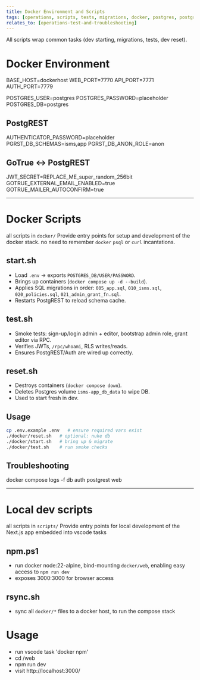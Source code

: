 ```yaml
---
title: Docker Environment and Scripts
tags: [operations, scripts, tests, migrations, docker, postgres, postgrest]
relates_to: [operations-test-and-troubleshooting]
---
```


All scripts wrap common tasks (dev starting, migrations, tests, dev reset).

# Docker Environment
BASE_HOST=dockerhost
WEB_PORT=7770
API_PORT=7771
AUTH_PORT=7779

POSTGRES_USER=postgres
POSTGRES_PASSWORD=placeholder
POSTGRES_DB=postgres

## PostgREST 
AUTHENTICATOR_PASSWORD=placeholder
PGRST_DB_SCHEMAS=isms,app
PGRST_DB_ANON_ROLE=anon

## GoTrue <-> PostgREST
JWT_SECRET=REPLACE_ME_super_random_256bit
GOTRUE_EXTERNAL_EMAIL_ENABLED=true
GOTRUE_MAILER_AUTOCONFIRM=true

---
# Docker Scripts
all scripts in `docker/`
Provide entry points for setup and development of the docker stack. 
no need to remember `docker` `psql` or `curl` incantations.

## start.sh
- Load `.env` → exports `POSTGRES_DB/USER/PASSWORD`.  
- Brings up containers (`docker compose up -d --build`).  
- Applies SQL migrations in order: `005_app.sql`, `010_isms.sql`, `020_policies.sql`, `021_admin_grant_fn.sql`.  
- Restarts PostgREST to reload schema cache.

## test.sh
- Smoke tests: sign-up/login admin + editor, bootstrap admin role, grant editor via RPC.  
- Verifies JWTs, `/rpc/whoami`, RLS writes/reads.  
- Ensures PostgREST/Auth are wired up correctly.

## reset.sh
- Destroys containers (`docker compose down`).  
- Deletes Postgres volume `isms-app_db_data` to wipe DB.  
- Used to start fresh in dev.

## Usage
```bash
cp .env.example .env   # ensure required vars exist
./docker/reset.sh   # optional: nuke db
./docker/start.sh   # bring up & migrate
./docker/test.sh    # run smoke checks
```

## Troubleshooting
docker compose logs -f db auth postgrest web

---
# Local dev scripts
all scripts in `scripts/`
Provide entry points for local development of the Next.js app
embedded into vscode tasks

## npm.ps1
- run docker node:22-alpine, bind-mounting `docker/web`, enabling easy access to `npm run dev`
- exposes 3000:3000 for browser access

## rsync.sh
- sync all `docker/*` files to a docker host, to run the compose stack

# Usage
- run vscode task 'docker npm' 
- cd /web
- npm run dev
- visit http://localhost:3000/


